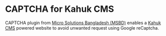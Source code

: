 # CAPTCHA for Kahuk CMS
CAPTCHA plugin from [Micro Solutions Bangladesh (MSBD)](https://microsolutionsbd.com/) enables a [Kahuk CMS](https://github.com/Micro-Solutions-Bangladesh/kahuk) powered website to avoid unwanted request using Google reCaptcha.
